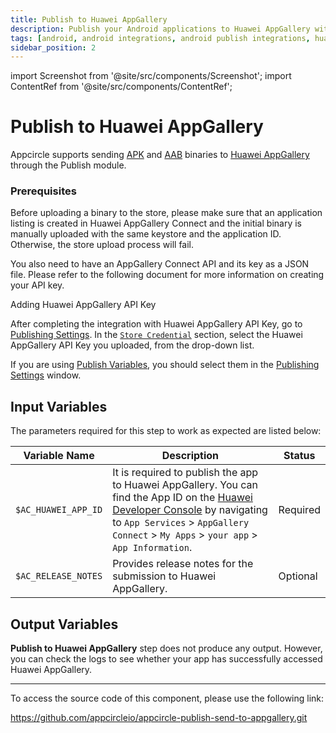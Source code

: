 ```yaml
---
title: Publish to Huawei AppGallery
description: Publish your Android applications to Huawei AppGallery with Appcircle
tags: [android, android integrations, android publish integrations, huawei appgallery, publish appgallery]
sidebar_position: 2
---
```


import Screenshot from '@site/src/components/Screenshot';
import ContentRef from '@site/src/components/ContentRef';

# Publish to Huawei AppGallery

Appcircle supports sending [APK](https://developer.huawei.com/consumer/en/doc/app/agc-help-releaseapkrpk-0000001106463276) and [AAB](https://developer.huawei.com/consumer/en/doc/app/agc-help-releasebundle-0000001100316672) binaries to [Huawei AppGallery](https://appgallery.huawei.com/) through the Publish module.

### Prerequisites

Before uploading a binary to the store, please make sure that an application listing is created in Huawei AppGallery Connect and the initial binary is manually uploaded with the same keystore and the application ID. Otherwise, the store upload process will fail.

You also need to have an AppGallery Connect API and its key as a JSON file. Please refer to the following document for more information on creating your API key.

<ContentRef url="/account/my-organization/integrations/credentials/adding-huawei-api-key">
  Adding Huawei AppGallery API Key
</ContentRef>

After completing the integration with Huawei AppGallery API Key, go to [Publishing Settings](/publish-module/publish-settings). In the [`Store Credential`](/publish-module/publish-settings#store-credentials) section, select the Huawei AppGallery API Key you uploaded, from the drop-down list.

If you are using [Publish Variables](/publish-module/publish-settings#publish-variables), you should select them in the [Publishing Settings](/publish-module/publish-settings) window.

## Input Variables

The parameters required for this step to work as expected are listed below:

<Screenshot url='https://cdn.appcircle.io/docs/assets/android-publishflow-publish-huawei-appgallery-1.png'/>

| Variable Name       | Description                                                                                                                                                                                                                                  | Status    |
| ------------------- | -------------------------------------------------------------------------------------------------------------------------------------------------------------------------------------------------------------------------------------------- | --------- |
| `$AC_HUAWEI_APP_ID` | It is required to publish the app to Huawei AppGallery. You can find the App ID on the [Huawei Developer Console](https://developer.huawei.com/consumer/en/console) by navigating to `App Services` > `AppGallery Connect` > `My Apps` > `your app` > `App Information`. | Required  |
| `$AC_RELEASE_NOTES` | Provides release notes for the submission to Huawei AppGallery. | Optional  |

## Output Variables

**Publish to Huawei AppGallery** step does not produce any output. However, you can check the logs to see whether your app has successfully accessed Huawei AppGallery.

---

To access the source code of this component, please use the following link:

https://github.com/appcircleio/appcircle-publish-send-to-appgallery.git